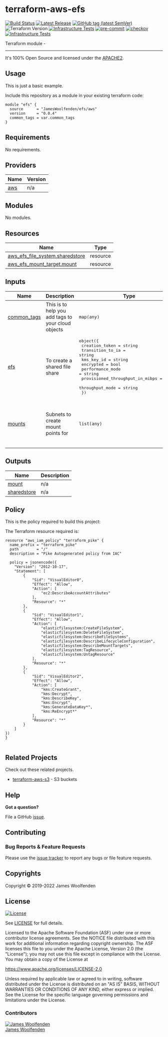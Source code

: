 # terraform-aws-efs

[![Build Status](https://github.com/JamesWoolfenden/terraform-aws-efs/workflows/Verify%20and%20Bump/badge.svg?branch=master)](https://github.com/JamesWoolfenden/terraform-aws-efs)
[![Latest Release](https://img.shields.io/github/release/JamesWoolfenden/terraform-aws-efs.svg)](https://github.com/JamesWoolfenden/terraform-aws-efs/releases/latest)
[![GitHub tag (latest SemVer)](https://img.shields.io/github/tag/JamesWoolfenden/terraform-aws-efs.svg?label=latest)](https://github.com/JamesWoolfenden/terraform-aws-efs/releases/latest)
![Terraform Version](https://img.shields.io/badge/tf-%3E%3D0.14.0-blue.svg)
[![Infrastructure Tests](https://www.bridgecrew.cloud/badges/github/JamesWoolfenden/terraform-aws-efs/cis_aws)](https://www.bridgecrew.cloud/link/badge?vcs=github&fullRepo=JamesWoolfenden%2Fterraform-aws-efs&benchmark=CIS+AWS+V1.2)
[![pre-commit](https://img.shields.io/badge/pre--commit-enabled-brightgreen?logo=pre-commit&logoColor=white)](https://github.com/pre-commit/pre-commit)
[![checkov](https://img.shields.io/badge/checkov-verified-brightgreen)](https://www.checkov.io/)
[![Infrastructure Tests](https://www.bridgecrew.cloud/badges/github/jameswoolfenden/terraform-aws-efs/general)](https://www.bridgecrew.cloud/link/badge?vcs=github&fullRepo=JamesWoolfenden%2Fterraform-aws-efs&benchmark=INFRASTRUCTURE+SECURITY)

Terraform module -

---

It's 100% Open Source and licensed under the [APACHE2](LICENSE).

## Usage

This is just a basic example.

Include this repository as a module in your existing terraform code:

```hcl
module "efs" {
  source      = "JamesWoolfenden/efs/aws"
  version     = "0.0.4"
  common_tags = var.common_tags
}
```

<!-- BEGINNING OF PRE-COMMIT-TERRAFORM DOCS HOOK -->
## Requirements

No requirements.

## Providers

| Name | Version |
|------|---------|
| <a name="provider_aws"></a> [aws](#provider\_aws) | n/a |

## Modules

No modules.

## Resources

| Name | Type |
|------|------|
| [aws_efs_file_system.sharedstore](https://registry.terraform.io/providers/hashicorp/aws/latest/docs/resources/efs_file_system) | resource |
| [aws_efs_mount_target.mount](https://registry.terraform.io/providers/hashicorp/aws/latest/docs/resources/efs_mount_target) | resource |

## Inputs

| Name | Description | Type | Default | Required |
|------|-------------|------|---------|:--------:|
| <a name="input_common_tags"></a> [common\_tags](#input\_common\_tags) | This is to help you add tags to your cloud objects | `map(any)` | n/a | yes |
| <a name="input_efs"></a> [efs](#input\_efs) | To create a shared file share | <pre>object({<br>    creation_token                  = string<br>    transition_to_ia                = string<br>    kms_key_id                      = string<br>    encrypted                       = bool<br>    performance_mode                = string<br>    provisioned_throughput_in_mibps = number<br>    throughput_mode                 = string<br>  })</pre> | n/a | yes |
| <a name="input_mounts"></a> [mounts](#input\_mounts) | Subnets to create mount points for | `list(any)` | <pre>[<br>  {<br>    "ip_address": "",<br>    "security_groups": [],<br>    "subnet_id": ""<br>  }<br>]</pre> | no |

## Outputs

| Name | Description |
|------|-------------|
| <a name="output_mount"></a> [mount](#output\_mount) | n/a |
| <a name="output_sharedstore"></a> [sharedstore](#output\_sharedstore) | n/a |
<!-- END OF PRE-COMMIT-TERRAFORM DOCS HOOK -->

## Policy

This is the policy required to build this project:

<!-- BEGINNING OF PRE-COMMIT-PIKE DOCS HOOK -->
The Terraform resource required is:

```golang
resource "aws_iam_policy" "terraform_pike" {
  name_prefix = "terraform_pike"
  path        = "/"
  description = "Pike Autogenerated policy from IAC"

  policy = jsonencode({
    "Version": "2012-10-17",
    "Statement": [
        {
            "Sid": "VisualEditor0",
            "Effect": "Allow",
            "Action": [
                "ec2:DescribeAccountAttributes"
            ],
            "Resource": "*"
        },
        {
            "Sid": "VisualEditor1",
            "Effect": "Allow",
            "Action": [
                "elasticfilesystem:CreateFileSystem",
                "elasticfilesystem:DeleteFileSystem",
                "elasticfilesystem:DescribeFileSystems",
                "elasticfilesystem:DescribeLifecycleConfiguration",
                "elasticfilesystem:DescribeMountTargets",
                "elasticfilesystem:TagResource",
                "elasticfilesystem:UntagResource"
            ],
            "Resource": "*"
        },
        {
            "Sid": "VisualEditor2",
            "Effect": "Allow",
            "Action": [
                "kms:CreateGrant",
                "kms:Decrypt",
                "kms:DescribeKey",
                "kms:Encrypt",
                "kms:GenerateDataKey*",
                "kms:ReEncrypt*"
            ],
            "Resource": "*"
        }
    ]
})
}


```
<!-- END OF PRE-COMMIT-PIKE DOCS HOOK -->

## Related Projects

Check out these related projects.

- [terraform-aws-s3](https://github.com/jameswoolfenden/terraform-aws-s3) - S3 buckets

## Help

**Got a question?**

File a GitHub [issue](https://github.com/JamesWoolfenden/terraform-aws-efs/issues).

## Contributing

### Bug Reports & Feature Requests

Please use the [issue tracker](https://github.com/JamesWoolfenden/terraform-aws-efs/issues) to report any bugs or file feature requests.

## Copyrights

Copyright © 2019-2022 James Woolfenden

## License

[![License](https://img.shields.io/badge/License-Apache%202.0-blue.svg)](https://opensource.org/licenses/Apache-2.0)

See [LICENSE](LICENSE) for full details.

Licensed to the Apache Software Foundation (ASF) under one
or more contributor license agreements. See the NOTICE file
distributed with this work for additional information
regarding copyright ownership. The ASF licenses this file
to you under the Apache License, Version 2.0 (the
"License"); you may not use this file except in compliance
with the License. You may obtain a copy of the License at

<https://www.apache.org/licenses/LICENSE-2.0>

Unless required by applicable law or agreed to in writing,
software distributed under the License is distributed on an
"AS IS" BASIS, WITHOUT WARRANTIES OR CONDITIONS OF ANY
KIND, either express or implied. See the License for the
specific language governing permissions and limitations
under the License.

### Contributors

[![James Woolfenden][jameswoolfenden_avatar]][jameswoolfenden_homepage]<br/>[James Woolfenden][jameswoolfenden_homepage]

[jameswoolfenden_homepage]: https://github.com/jameswoolfenden
[jameswoolfenden_avatar]: https://github.com/jameswoolfenden.png?size=150
